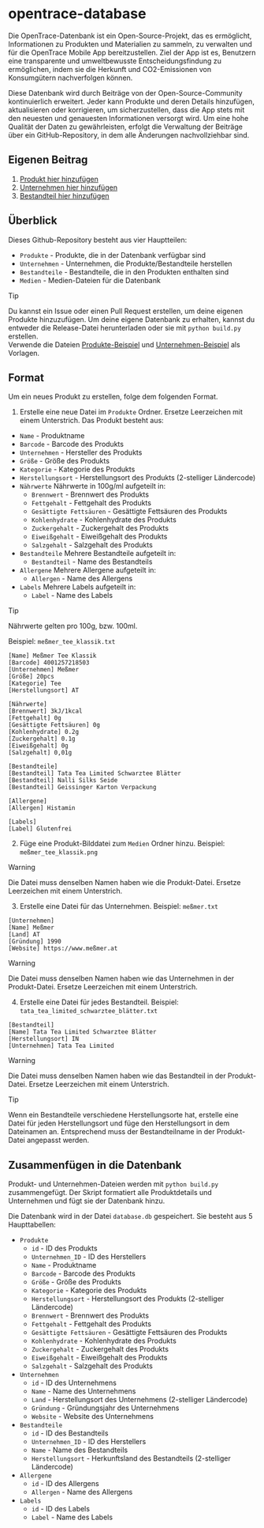 # opentrace-database
Die OpenTrace-Datenbank ist ein Open-Source-Projekt, das es ermöglicht, Informationen zu Produkten und Materialien zu sammeln, zu verwalten und für die OpenTrace Mobile App bereitzustellen. Ziel der App ist es, Benutzern eine transparente und umweltbewusste Entscheidungsfindung zu ermöglichen, indem sie die Herkunft und CO2-Emissionen von Konsumgütern nachverfolgen können.

Diese Datenbank wird durch Beiträge von der Open-Source-Community kontinuierlich erweitert. Jeder kann Produkte und deren Details hinzufügen, aktualisieren oder korrigieren, um sicherzustellen, dass die App stets mit den neuesten und genauesten Informationen versorgt wird. Um eine hohe Qualität der Daten zu gewährleisten, erfolgt die Verwaltung der Beiträge über ein GitHub-Repository, in dem alle Änderungen nachvollziehbar sind.

## Eigenen Beitrag
1. [Produkt hier hinzufügen](https://github.com/TheTrueOrigin/opentrace-database/new/main?filename=Produkte/neu.txt&value=[Name]%20Name%0A[Barcode]%20Barcode%0A[Unternehmen]%20Unternehmen%0A[Größe]%20Größe%0A[Kategorie]%20Kategorie%0A[Herstellungsort]%20Ort%0A%0A[Nährwerte]%0A[Brennwert]%20Brennwert%0A[Fettgehalt]%20Fettgehalt%0A[Gesättigte%20Fettsäuren]%20Gesättigte%20Fettsäuren%0A[Kohlenhydrate]%20Kohlenhydrate%0A[Zuckergehalt]%20Zuckergehalt%0A[Eiweißgehalt]%20Eiweißgehalt%0A[Salzgehalt]%20Salzgehalt%0A%0A[Bestandteile]%0A[Bestandteil]%20Bestandteil%201%0A[Bestandteil]%20Bestandteil%202%20%0A(weitere%20Bestandteile)%0A%0A[Allergene]%0A[Allergen]%20Allergen%201%0A[Allergen]%20Allergen%202%0A(weitere%20Allergene)%0A%0A[Labels]%0A[Label]%20Label%201%0A[Label]%20Label%202%0A(weitere%20Labels))
2. [Unternehmen hier hinzufügen](https://github.com/TheTrueOrigin/opentrace-database/new/main?filename=Unternehmen/neu.txt&value=[Unternehmen]%0A[Name]%20Name%0A[Land]%20Land%0A[Gründung]%20Gründung%0A[Website]%20Website)
3. [Bestandteil hier hinzufügen](https://github.com/TheTrueOrigin/opentrace-database/new/main?filename=Bestandteile/neu.txt&value=[Bestandteil]%0A[Name]%20Name%0A[Herstellungsort]%20Ort%0A[Unternehmen]%20Unternehmen)

## Überblick
Dieses Github-Repository besteht aus vier Hauptteilen:
- `Produkte` - Produkte, die in der Datenbank verfügbar sind
- `Unternehmen` - Unternehmen, die Produkte/Bestandteile herstellen
- `Bestandteile` - Bestandteile, die in den Produkten enthalten sind
- `Medien` - Medien-Dateien für die Datenbank

> [!TIP]
> Du kannst ein Issue oder einen Pull Request erstellen, um deine eigenen Produkte hinzuzufügen.
> Um deine eigene Datenbank zu erhalten, kannst du entweder die Release-Datei herunterladen oder sie mit `python build.py` erstellen.<br>
> Verwende die Dateien [Produkte-Beispiel](./Produkte/beispiel.txt) und [Unternehmen-Beispiel](./Unternehmen/beispiel.txt) als Vorlagen.

## Format
Um ein neues Produkt zu erstellen, folge dem folgenden Format.
1. Erstelle eine neue Datei im `Produkte` Ordner. Ersetze Leerzeichen mit einem Unterstrich. Das Produkt besteht aus:
- `Name` - Produktname
- `Barcode` - Barcode des Produkts
- `Unternehmen` - Hersteller des Produkts
- `Größe` - Größe des Produkts
- `Kategorie` - Kategorie des Produkts
- `Herstellungsort` - Herstellungsort des Produkts (2-stelliger Ländercode)
- `Nährwerte` Nährwerte in 100g/ml aufgeteilt in:
    - `Brennwert` - Brennwert des Produkts
    - `Fettgehalt` - Fettgehalt des Produkts
    - `Gesättigte Fettsäuren` - Gesättigte Fettsäuren des Produkts
    - `Kohlenhydrate` - Kohlenhydrate des Produkts
    - `Zuckergehalt` - Zuckergehalt des Produkts
    - `Eiweißgehalt` - Eiweißgehalt des Produkts
    - `Salzgehalt` - Salzgehalt des Produkts
- `Bestandteile` Mehrere Bestandteile aufgeteilt in:
    - `Bestandteil` - Name des Bestandteils
- `Allergene` Mehrere Allergene aufgeteilt in:
    - `Allergen` - Name des Allergens
- `Labels` Mehrere Labels aufgeteilt in:
    - `Label` - Name des Labels

> [!TIP]
> Nährwerte gelten pro 100g, bzw. 100ml.

Beispiel: `meßmer_tee_klassik.txt`
```
[Name] Meßmer Tee Klassik
[Barcode] 4001257218503
[Unternehmen] Meßmer
[Größe] 20pcs
[Kategorie] Tee
[Herstellungsort] AT

[Nährwerte]
[Brennwert] 3kJ/1kcal
[Fettgehalt] 0g
[Gesättigte Fettsäuren] 0g
[Kohlenhydrate] 0.2g
[Zuckergehalt] 0.1g
[Eiweißgehalt] 0g
[Salzgehalt] 0,01g

[Bestandteile]
[Bestandteil] Tata Tea Limited Schwarztee Blätter
[Bestandteil] Nalli Silks Seide
[Bestandteil] Geissinger Karton Verpackung

[Allergene]
[Allergen] Histamin

[Labels]
[Label] Glutenfrei
```
2. Füge eine Produkt-Bilddatei zum `Medien` Ordner hinzu. Beispiel: `meßmer_tee_klassik.png`

> [!WARNING]
> Die Datei muss denselben Namen haben wie die Produkt-Datei. Ersetze Leerzeichen mit einem Unterstrich.

3. Erstelle eine Datei für das Unternehmen. Beispiel: `meßmer.txt`
```
[Unternehmen]
[Name] Meßmer
[Land] AT
[Gründung] 1990
[Website] https://www.meßmer.at
```
> [!WARNING]
> Die Datei muss denselben Namen haben wie das Unternehmen in der Produkt-Datei. Ersetze Leerzeichen mit einem Unterstrich.

4. Erstelle eine Datei für jedes Bestandteil. Beispiel: `tata_tea_limited_schwarztee_blätter.txt`
```
[Bestandteil]
[Name] Tata Tea Limited Schwarztee Blätter
[Herstellungsort] IN
[Unternehmen] Tata Tea Limited
```
> [!WARNING]
> Die Datei muss denselben Namen haben wie das Bestandteil in der Produkt-Datei. Ersetze Leerzeichen mit einem Unterstrich.

> [!TIP]
> Wenn ein Bestandteile verschiedene Herstellungsorte hat, erstelle eine Datei für jeden Herstellungsort und füge den 
> Herstellungsort in dem Dateinamen an. Entsprechend muss der Bestandteilname in der Produkt-Datei angepasst werden.

## Zusammenfügen in die Datenbank
Produkt- und Unternehmen-Dateien werden mit `python build.py` zusammengefügt.
Der Skript formatiert alle Produktdetails und Unternehmen und fügt sie der Datenbank hinzu.

Die Datenbank wird in der Datei `database.db` gespeichert. Sie besteht aus 5 Haupttabellen:
- `Produkte`
    - `id` - ID des Produkts
    - `Unternehmen_ID` - ID des Herstellers
    - `Name` - Produktname
    - `Barcode` - Barcode des Produkts
    - `Größe` - Größe des Produkts
    - `Kategorie` - Kategorie des Produkts
    - `Herstellungsort` - Herstellungsort des Produkts (2-stelliger Ländercode)
    - `Brennwert` - Brennwert des Produkts
    - `Fettgehalt` - Fettgehalt des Produkts
    - `Gesättigte Fettsäuren` - Gesättigte Fettsäuren des Produkts
    - `Kohlenhydrate` - Kohlenhydrate des Produkts
    - `Zuckergehalt` - Zuckergehalt des Produkts
    - `Eiweißgehalt` - Eiweißgehalt des Produkts
    - `Salzgehalt` - Salzgehalt des Produkts
- `Unternehmen`
    - `id` - ID des Unternehmens
    - `Name` - Name des Unternehmens
    - `Land` - Herstellungsort des Unternehmens (2-stelliger Ländercode)
    - `Gründung` - Gründungsjahr des Unternehmens
    - `Website` - Website des Unternehmens
- `Bestandteile`
    - `id` - ID des Bestandteils
    - `Unternehmen_ID` - ID des Herstellers
    - `Name` - Name des Bestandteils
    - `Herstellungsort` - Herkunftsland des Bestandteils (2-stelliger Ländercode)
- `Allergene`
    - `id` - ID des Allergens
    - `Allergen` - Name des Allergens
- `Labels`
    - `id` - ID des Labels
    - `Label` - Name des Labels

